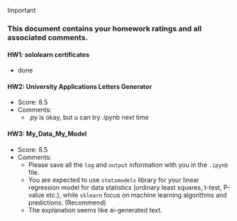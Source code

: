 > [!IMPORTANT]
>
> ### **This document contains your homework ratings and all associated comments.**



#### HW1: sololearn certificates

- done


#### HW2: University Applications Letters Generator
- Score: 8.5
- Comments:
  - .py is okay, but u can try .ipynb next time


#### HW3: My_Data_My_Model

- Score: 8.5
- Comments:
  - Please save all the `log` and `output` information with you in the `.ipynb` file.
  - You are expected to use `statsmodels` library for your linear regression model for data statistics (ordinary least squares, t-test, P-value etc.), while `sklearn` focus on machine learning algorithms and predictions. (Recommend)
  - The explanation seems like ai-generated text.